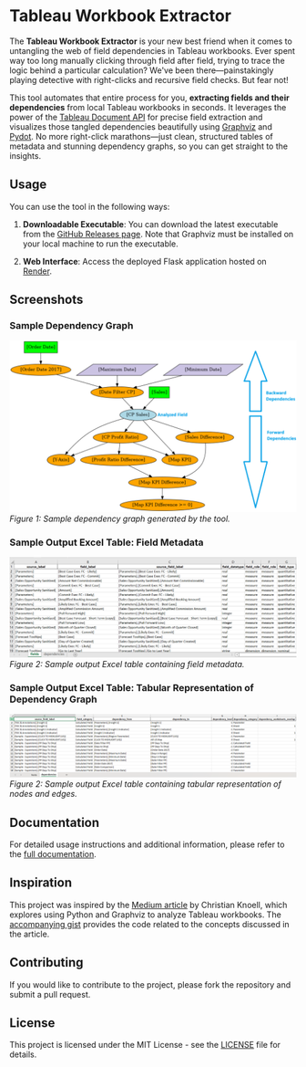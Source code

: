 # Tableau Workbook Extractor

The **Tableau Workbook Extractor** is your new best friend when it comes to 
untangling the web of field dependencies in Tableau workbooks. 
Ever spent way too long manually clicking through field after field, 
trying to trace the logic behind a particular calculation? 
We've been there—painstakingly playing detective with right-clicks and 
recursive field checks. But fear not!

This tool automates that entire process for you, **extracting fields and their dependencies** 
from local Tableau workbooks in seconds. It leverages 
the power of the [Tableau Document API](https://tableau.github.io/document-api-python)
for precise field extraction and visualizes those tangled dependencies 
beautifully using [Graphviz](https://graphviz.org/docs/nodes) and 
[Pydot](https://github.com/pydot/pydot). No more right-click marathons—just clean, 
structured tables of metadata and stunning dependency graphs, so you can get 
straight to the insights.

## Usage

You can use the tool in the following ways:

1. **Downloadable Executable**: You can download the latest executable from 
the [GitHub Releases page](https://github.com/roemeren/tableau-workbook-extractor/releases/latest). 
Note that Graphviz must be installed on your local machine to run the executable.

2. **Web Interface**: Access the deployed Flask application hosted on [Render](https://tableau-workbook-extractor.onrender.com/).

## Screenshots

### Sample Dependency Graph

![Sample Dependency Graph](docs/source/_static/images/21-example-graph.png)
*Figure 1: Sample dependency graph generated by the tool.*

### Sample Output Excel Table: Field Metadata

![Sample Output Excel Table](docs/source/_static/images/06-output-file-2.png)
*Figure 2: Sample output Excel table containing field metadata.*

### Sample Output Excel Table: Tabular Representation of Dependency Graph

![Sample Output Excel Table](docs/source/_static/images/20-example-excel-dependencies.png)
*Figure 2: Sample output Excel table containing tabular representation of nodes and edges.*

## Documentation

For detailed usage instructions and additional information, please refer to 
the [full documentation](https://roemeren.github.io/tableau-workbook-extractor/main).

## Inspiration
This project was inspired by the [Medium article](https://christian-knoell.medium.com/unravel-the-complexity-of-tableau-workbooks-using-python-and-graphviz-c7e60111461a) 
by Christian Knoell, which explores using Python and Graphviz to analyze Tableau workbooks. The 
[accompanying gist](https://gist.github.com/054ad072718a9fe9c4314f833523980a.git) 
provides the code related to the concepts discussed in the article.

## Contributing

If you would like to contribute to the project, please fork the repository and submit a pull request. 

## License

This project is licensed under the MIT License - see the [LICENSE](LICENSE) file for details.